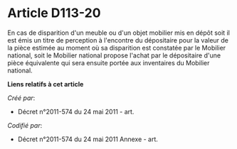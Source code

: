 # Article D113-20

En cas de disparition d'un meuble ou d'un objet mobilier mis en dépôt soit il est émis un titre de perception à l'encontre du
dépositaire pour la valeur de la pièce estimée au moment où sa disparition est constatée par le Mobilier national, soit le
Mobilier national propose l'achat par le dépositaire d'une pièce équivalente qui sera ensuite portée aux inventaires du
Mobilier national.

**Liens relatifs à cet article**

_Créé par_:

  - Décret n°2011-574 du 24 mai 2011  - art.

_Codifié par_:

  - Décret n°2011-574 du 24 mai 2011 Annexe - art.

